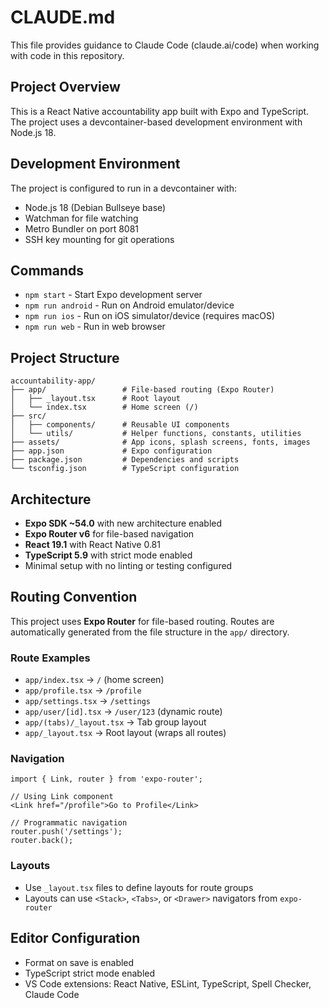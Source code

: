 # CLAUDE.md

This file provides guidance to Claude Code (claude.ai/code) when working with code in this repository.

## Project Overview

This is a React Native accountability app built with Expo and TypeScript. The project uses a devcontainer-based development environment with Node.js 18.

## Development Environment

The project is configured to run in a devcontainer with:
- Node.js 18 (Debian Bullseye base)
- Watchman for file watching
- Metro Bundler on port 8081
- SSH key mounting for git operations

## Commands

- `npm start` - Start Expo development server
- `npm run android` - Run on Android emulator/device
- `npm run ios` - Run on iOS simulator/device (requires macOS)
- `npm run web` - Run in web browser

## Project Structure

```
accountability-app/
├── app/                 # File-based routing (Expo Router)
│   ├── _layout.tsx      # Root layout
│   └── index.tsx        # Home screen (/)
├── src/
│   ├── components/      # Reusable UI components
│   └── utils/           # Helper functions, constants, utilities
├── assets/              # App icons, splash screens, fonts, images
├── app.json             # Expo configuration
├── package.json         # Dependencies and scripts
└── tsconfig.json        # TypeScript configuration
```

## Architecture

- **Expo SDK ~54.0** with new architecture enabled
- **Expo Router v6** for file-based navigation
- **React 19.1** with React Native 0.81
- **TypeScript 5.9** with strict mode enabled
- Minimal setup with no linting or testing configured

## Routing Convention

This project uses **Expo Router** for file-based routing. Routes are automatically generated from the file structure in the `app/` directory.

### Route Examples

- `app/index.tsx` → `/` (home screen)
- `app/profile.tsx` → `/profile`
- `app/settings.tsx` → `/settings`
- `app/user/[id].tsx` → `/user/123` (dynamic route)
- `app/(tabs)/_layout.tsx` → Tab group layout
- `app/_layout.tsx` → Root layout (wraps all routes)

### Navigation

```tsx
import { Link, router } from 'expo-router';

// Using Link component
<Link href="/profile">Go to Profile</Link>

// Programmatic navigation
router.push('/settings');
router.back();
```

### Layouts

- Use `_layout.tsx` files to define layouts for route groups
- Layouts can use `<Stack>`, `<Tabs>`, or `<Drawer>` navigators from `expo-router`

## Editor Configuration

- Format on save is enabled
- TypeScript strict mode enabled
- VS Code extensions: React Native, ESLint, TypeScript, Spell Checker, Claude Code
